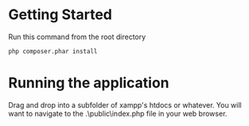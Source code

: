 # Getting Started

Run this command from the root directory

    php composer.phar install

# Running the application

Drag and drop into a subfolder of xampp's htdocs or whatever. You will want to navigate to the .\public\index.php file in your web browser.
